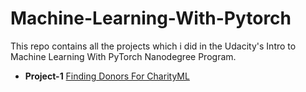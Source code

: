 # Machine-Learning-With-Pytorch
This repo contains all the projects which i did in the Udacity's Intro to Machine Learning With PyTorch Nanodegree Program.

* **Project-1** [Finding Donors For CharityML](https://github.com/nihithreddy/Machine-Learning-With-Pytorch/tree/master/Finding-Donors-For-CharityML)

